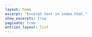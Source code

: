 ```yaml
---
layout: home
excerpt: "Excerpt text in index.html."
show_excerpts: true
paginate: true
entries_layout: list
---
```

